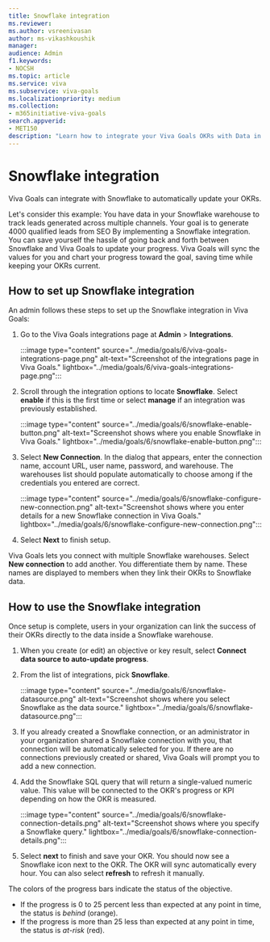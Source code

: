 ```yaml
---
title: Snowflake integration
ms.reviewer: 
ms.author: vsreenivasan
author: ms-vikashkoushik
manager: 
audience: Admin
f1.keywords:
- NOCSH
ms.topic: article
ms.service: viva
ms.subservice: viva-goals
ms.localizationpriority: medium
ms.collection:  
- m365initiative-viva-goals  
search.appverid:
- MET150
description: "Learn how to integrate your Viva Goals OKRs with Data in Snowflake."
---
```


# Snowflake integration

Viva Goals can integrate with Snowflake to automatically update your OKRs. 

Let's consider this example: You have data in your Snowflake warehouse to track leads generated across multiple channels. Your goal is to generate 4000 qualified leads from SEO By implementing a Snowflake integration. You can save yourself the hassle of going back and forth between Snowflake and Viva Goals to update your progress. Viva Goals will sync the values for you and chart your progress toward the goal, saving time while keeping your OKRs current.

## How to set up Snowflake integration 

An admin follows these steps to set up the Snowflake integration in Viva Goals: 

1. Go to the Viva Goals integrations page at **Admin** > **Integrations**.

    :::image type="content" source="../media/goals/6/viva-goals-integrations-page.png" alt-text="Screenshot of the integrations page in Viva Goals." lightbox="../media/goals/6/viva-goals-integrations-page.png":::

2. Scroll through the integration options to locate **Snowflake**. Select **enable** if this is the first time or select **manage** if an integration was previously established.

    :::image type="content" source="../media/goals/6/snowflake-enable-button.png" alt-text="Screenshot shows where you enable Snowflake in Viva Goals." lightbox="../media/goals/6/snowflake-enable-button.png":::

3. Select **New Connection**. In the dialog that appears, enter the connection name, account URL, user name, password, and warehouse. The warehouses list should populate automatically to choose among if the credentials you entered are correct.

    :::image type="content" source="../media/goals/6/snowflake-configure-new-connection.png" alt-text="Screenshot shows where you enter details for a new Snowflake connection in Viva Goals." lightbox="../media/goals/6/snowflake-configure-new-connection.png":::

4. Select **Next** to finish setup.

Viva Goals lets you connect with multiple Snowflake warehouses. Select **New connection** to add another. You differentiate them by name. These names are displayed to members when they link their OKRs to Snowflake data.

## How to use the Snowflake integration

Once setup is complete, users in your organization can link the success of their OKRs directly to the data inside a Snowflake warehouse.

1. When you create (or edit) an objective or key result, select **Connect data source to auto-update progress**.
2. From the list of integrations, pick **Snowflake**.

    :::image type="content" source="../media/goals/6/snowflake-datasource.png" alt-text="Screenshot shows where you select Snowflake as the data source." lightbox="../media/goals/6/snowflake-datasource.png":::

3. If you already created a Snowflake connection, or an administrator in your organization shared a Snowflake connection with you, that connection will be automatically selected for you. If there are no connections previously created or shared, Viva Goals will prompt you to add a new connection.
4. Add the Snowflake SQL query that will return a single-valued numeric value. This value will be connected to the OKR's progress or KPI depending on how the OKR is measured.

    :::image type="content" source="../media/goals/6/snowflake-connection-details.png" alt-text="Screenshot shows where you specify a Snowflake query." lightbox="../media/goals/6/snowflake-connection-details.png":::

5. Select **next** to finish and save your OKR. You should now see a Snowflake icon next to the OKR. The OKR will sync automatically every hour. You can also select **refresh** to refresh it manually.

The colors of the progress bars indicate the status of the objective.

 - If the progress is 0 to 25 percent less than expected at any point in time, the status is *behind* (orange).
 - If the progress is more than 25 less than expected at any point in time, the status is *at-risk* (red).
